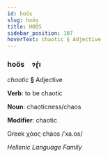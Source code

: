 ```yaml
---
id: hoös
slug: hoös
title: HOÖS
sidebar_position: 107
hoverText: chaotic § Adjective
---
```


### hoös&emsp;<span kind="abugida">ɂɽ́ı</span>

*chaotic* **§** Adjective

**Verb**: to be chaotic

**Noun**: chaoticness/chaos

**Modifier**: chaotic

Greek χάος cháos /ˈxa.os/

*Hellenic Language Family*